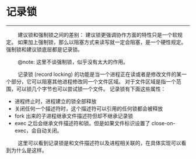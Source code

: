 # 记录锁
***

&emsp;&emsp;
建议锁和强制锁之间的差别：
建议锁更强调协作方面的特性只是一个软规定。
如果加上强制锁，那么以阻塞方式来读写就一定会阻塞，是一个硬性规定。
强制锁和建议锁底层都是记录锁。

&emsp;&emsp;
@note: 这里不谈强制锁，似乎没有太大的作用。

&emsp;&emsp;
记录锁 (record locking) 的功能是当一个进程正在读或者是修改文件的某一个部分，它可以阻塞其他进程修改同一个文件区域。
对于文件区域是指一个范围，可以锁几个字节也可以尝试锁一个文件。
记录锁有下面这些属性：

+ 进程终止时，进程建立的锁全部释放
+ 关闭任何一个描述符时，这个描述符可以引用的任何锁都会被释放
+ fork 出来的子进程继承文件描述符但却不继承记录锁
+ exec 之后会继承文件描述符和锁。但是如果文件标识设置了 close-on-exec，会自动关闭。

&emsp;&emsp;
这里可以看到记录锁是和文件描述符以及进程相关联的，在具体实现可以看到为什么是这样。